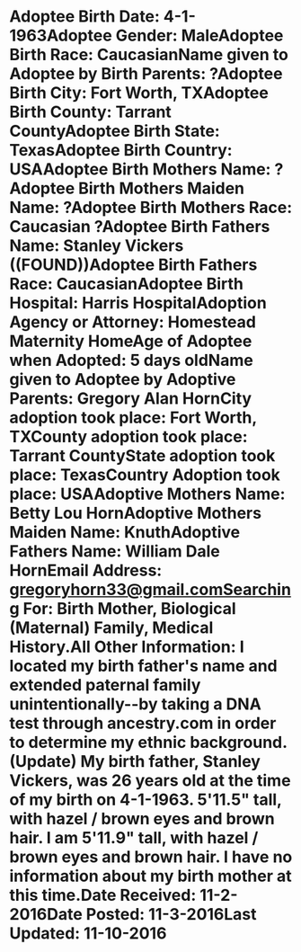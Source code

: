 # Adoptee Birth Date: 4-1-1963Adoptee Gender: MaleAdoptee Birth Race: CaucasianName given to Adoptee by Birth Parents: ?Adoptee Birth City: Fort Worth, TXAdoptee Birth County: Tarrant CountyAdoptee Birth State: TexasAdoptee Birth Country: USAAdoptee Birth Mothers Name: ?Adoptee Birth Mothers Maiden Name: ?Adoptee Birth Mothers Race: Caucasian ?Adoptee Birth Fathers Name: Stanley Vickers ((FOUND))Adoptee Birth Fathers Race: CaucasianAdoptee Birth Hospital: Harris HospitalAdoption Agency or Attorney: Homestead Maternity HomeAge of Adoptee when Adopted: 5 days oldName given to Adoptee by Adoptive Parents: Gregory Alan HornCity adoption took place: Fort Worth, TXCounty adoption took place: Tarrant CountyState adoption took place: TexasCountry Adoption took place: USAAdoptive Mothers Name: Betty Lou HornAdoptive Mothers Maiden Name: KnuthAdoptive Fathers Name: William Dale HornEmail Address: gregoryhorn33@gmail.comSearching For: Birth Mother, Biological (Maternal) Family, Medical History.All Other Information: I located my birth father's name and extended paternal family unintentionally--by taking a DNA test through ancestry.com in order to determine my ethnic background. (Update) My birth father, Stanley Vickers, was 26 years old at the time of my birth on 4-1-1963. 5'11.5" tall, with hazel / brown eyes and brown hair. I am 5'11.9" tall, with hazel / brown eyes and brown hair. I have no information about my birth mother at this time.Date Received: 11-2-2016Date Posted: 11-3-2016Last Updated: 11-10-2016